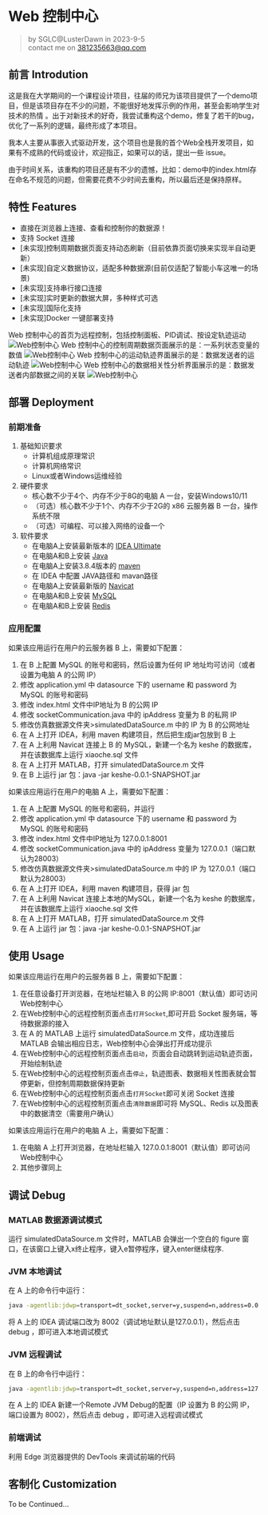 # Web 控制中心
> by SGLC@LusterDawn in 2023-9-5  
> contact me on 381235663@qq.com

## 前言 Introdution
这是我在大学期间的一个课程设计项目，往届的师兄为该项目提供了一个demo项目，但是该项目存在不少的问题，不能很好地发挥示例的作用，甚至会影响学生对技术的热情
。出于对新技术的好奇，我尝试重构这个demo，修复了若干的bug，优化了一系列的逻辑，最终形成了本项目。  

我本人主要从事嵌入式驱动开发，这个项目也是我的首个Web全栈开发项目，如果有不成熟的代码或设计，欢迎指正，如果可以的话，提出一些 issue。

由于时间关系，该重构的项目还是有不少的遗憾，比如：demo中的index.html存在命名不规范的问题，但需要花费不少时间去重构，所以最后还是保持原样。

## 特性 Features
- 直接在浏览器上连接、查看和控制你的数据源！
- 支持 Socket 连接
- [未实现]控制周期数据页面支持动态刷新（目前依靠页面切换来实现半自动更新）
- [未实现]自定义数据协议，适配多种数据源(目前仅适配了智能小车这唯一的场景)
- [未实现]支持串行接口连接
- [未实现]实时更新的数据大屏，多种样式可选
- [未实现]国际化支持
- [未实现]Docker 一键部署支持

Web 控制中心的首页为远程控制，包括控制面板、PID调试、按设定轨迹运动
![Web控制中心](Screenshots/controlPanel.png)
Web 控制中心的控制周期数据页面展示的是：一系列状态变量的数值
![Web控制中心](Screenshots/dataPanel.png)
Web 控制中心的运动轨迹界面展示的是：数据发送者的运动轨迹
![Web控制中心](Screenshots/trajectoryDraw.png)
Web 控制中心的数据相关性分析界面展示的是：数据发送者内部数据之间的关联
![Web控制中心](Screenshots/analysePanel.png)

## 部署 Deployment
### 前期准备
1. 基础知识要求
   - 计算机组成原理常识
   - 计算机网络常识
   - Linux或者Windows运维经验
2. 硬件要求
   - 核心数不少于4个、内存不少于8G的电脑 A 一台，安装Windows10/11
   - （可选）核心数不少于1个、内存不少于2G的 x86 云服务器 B 一台，操作系统不限
   - （可选）可编程、可以接入网络的设备一个
3. 软件要求
   - 在电脑A上安装最新版本的 [IDEA Ultimate](https://www.jetbrains.com/zh-cn/idea/download/)
   - 在电脑A和B上安装 [Java](https://blog.csdn.net/abg21234567890/article/details/121513660)
   - 在电脑A上安装3.8.4版本的 [maven](https://blog.csdn.net/weixin_44080187/article/details/122933194)
   - 在 IDEA 中配置 JAVA路径和 mavan路径
   - 在电脑A上安装最新版的 [Navicat](https://navicat.com.cn/)
   - 在电脑A和B上安装 [MySQL](https://blog.csdn.net/qq_39652397/article/details/124022739)
   - 在电脑A和B上安装 [Redis](https://keafmd.blog.csdn.net/article/details/114632709)

### 应用配置
如果该应用运行在用户的云服务器 B 上，需要如下配置：
1. 在 B 上配置 MySQL 的账号和密码，然后设置为任何 IP 地址均可访问（或者设置为电脑 A 的公网 IP）
2. 修改 application.yml 中 datasource 下的 username 和 password 为 MySQL 的账号和密码
3. 修改 index.html 文件中IP地址为 B 的公网 IP
4. 修改 socketCommunication.java 中的 ipAddress 变量为 B 的私网 IP
5. 修改仿真数据源文件夹>simulatedDataSource.m 中的 IP 为 B 的公网地址
6. 在 A 上打开 IDEA，利用 maven 构建项目，然后把生成jar包放到 B 上
7. 在 A 上利用 Navicat 连接上 B 的 MySQL，新建一个名为 keshe 的数据库，并在该数据库上运行 xiaoche.sql 文件
8. 在 A 上打开 MATLAB，打开 simulatedDataSource.m 文件
9. 在 B 上运行 jar 包：java -jar keshe-0.0.1-SNAPSHOT.jar

如果该应用运行在用户的电脑 A 上，需要如下配置：
1. 在 A 上配置 MySQL 的账号和密码，并运行
2. 修改 application.yml 中 datasource 下的 username 和 password 为 MySQL 的账号和密码
3. 修改 index.html 文件中IP地址为 127.0.0.1:8001
4. 修改 socketCommunication.java 中的 ipAddress 变量为 127.0.0.1（端口默认为28003）
5. 修改仿真数据源文件夹>simulatedDataSource.m 中的 IP 为 127.0.0.1（端口默认为28003）
6. 在 A 上打开 IDEA，利用 maven 构建项目，获得 jar 包
7. 在 A 上利用 Navicat 连接上本地的MySQL，新建一个名为 keshe 的数据库，并在该数据库上运行 xiaoche.sql 文件
8. 在 A 上打开 MATLAB，打开 simulatedDataSource.m 文件
9. 在 A 上运行 jar 包：java -jar keshe-0.0.1-SNAPSHOT.jar

## 使用 Usage
如果该应用运行在用户的云服务器 B 上，需要如下配置：
1. 在任意设备打开浏览器，在地址栏输入 B 的公网 IP:8001（默认值）即可访问 Web控制中心
2. 在Web控制中心的远程控制页面点击`打开Socket`,即可开启 Socket 服务端，等待数据源的接入
3. 在 A 的 MATLAB 上运行 simulatedDataSource.m 文件，成功连接后 MATLAB 会输出相应日志，Web控制中心会弹出打开成功提示
4. 在Web控制中心的远程控制页面点击`启动`，页面会自动跳转到运动轨迹页面，开始绘制轨迹
5. 在Web控制中心的远程控制页面点击`停止`，轨迹图表、数据相关性图表就会暂停更新，但控制周期数据保持更新
6. 在Web控制中心的远程控制页面点击`打开Socket`即可关闭 Socket 连接
7. 在Web控制中心的远程控制页面点击`清除数据`即可将 MySQL、Redis 以及图表中的数据清空（需要用户确认）

如果该应用运行在用户的电脑 A 上，需要如下配置：
1. 在电脑 A 上打开浏览器，在地址栏输入 127.0.0.1:8001（默认值）即可访问 Web控制中心
2. 其他步骤同上

## 调试 Debug
### MATLAB 数据源调试模式
运行 simulatedDataSource.m 文件时，MATLAB 会弹出一个空白的 figure 窗口，在该窗口上键入x终止程序，键入e暂停程序，键入enter继续程序.

### JVM 本地调试
在 A 上的命令行中运行：
```bash
java -agentlib:jdwp=transport=dt_socket,server=y,suspend=n,address=0.0.0.0:8002 -jar keshe-0.0.1-SNAPSHOT.jar
```
将 A 上的 IDEA 调试端口改为 8002（调试地址默认是127.0.0.1），然后点击 debug ，即可进入本地调试模式

### JVM 远程调试
在 B 上的命令行中运行：
```bash
java -agentlib:jdwp=transport=dt_socket,server=y,suspend=n,address=127.0.0.1:8002 -jar keshe-0.0.1-SNAPSHOT.jar
```
在 A 上的 IDEA 新建一个Remote JVM Debug的配置（IP 设置为 B 的公网 IP，端口设置为 8002），然后点击 debug ，即可进入远程调试模式

### 前端调试
利用 Edge 浏览器提供的 DevTools 来调试前端的代码


## 客制化 Customization
To be Continued...